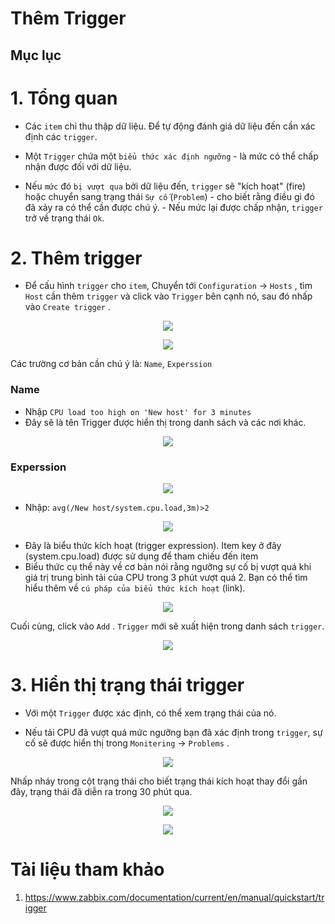 <h1> Thêm Trigger</h1>

<h2> Mục lục</h2>


# 1. Tổng quan
- Các `item` chỉ thu thập dữ liệu. Để tự động đánh giá dữ liệu đến cần xác định các `trigger`. 
- Một `Trigger` chứa một `biểu thức xác định ngưỡng` - là mức có thể chấp nhận được đối với dữ liệu.

- Nếu `mức` đó `bị vượt qua` bởi dữ liệu đến, `trigger` sẽ "kích hoạt" (fire) hoặc chuyển sang trạng thái `Sự cố` (`Problem`) - cho biết rằng điều gì đó đã xảy ra có thể cần được chú ý. - Nếu mức lại được chấp nhận, `trigger` trở về trạng thái `Ok`.

# 2. Thêm trigger
- Để cấu hình `trigger` cho `item`, Chuyển tới `Configuration` → `Hosts` , tìm `Host` cần thêm `trigger` và click vào `Trigger` bên cạnh nó, sau đó nhấp vào `Create trigger` .

<p align="center">
<img src=https://i.imgur.com/NvJ8SdC.png>
</p>

<p align="center">
<img src=https://i.imgur.com/6cihLIo.png>
</p>

Các trường cơ bản cần chú ý là: `Name`, `Experssion`

<h3>Name</h3>

- Nhập `CPU load too high on 'New host' for 3 minutes`
- Đây sẽ là tên Trigger được hiển thị trong danh sách và các nơi khác.

<p align="center">
<img src=https://i.imgur.com/vUUuezV.png>
</p>

<h3>Experssion</h3>

<p align="center">
<img src=https://i.imgur.com/mPdmjHd.png>
</p>

- Nhập: `avg(/New host/system.cpu.load,3m)>2`

<p align="center">
<img src=https://i.imgur.com/hR5hXWt.png>
</p>

- Đây là biểu thức kích hoạt (trigger expression). Item key ở đây (system.cpu.load) được sử dụng để tham chiếu đến item
- Biểu thức cụ thể này về cơ bản nói rằng ngưỡng sự cố bị vượt quá khi giá trị trung bình tải của CPU trong 3 phút vượt quá 2. Bạn có thể tìm hiểu thêm về `cú pháp của biểu thức kích hoạt` (link).

<p align="center">
<img src=https://i.imgur.com/vmErIcY.png>
</p>

Cuối cùng, click vào `Add` . `Trigger` mới sẽ xuất hiện trong danh sách `trigger`.

<p align="center">
<img src=https://i.imgur.com/VR7TJUr.png>
</p>

# 3. Hiển thị trạng thái trigger
- Với một `Trigger` được xác định, có thể xem trạng thái của nó.

- Nếu tải CPU đã vượt quá mức ngưỡng bạn đã xác định trong `trigger`, sự cố sẽ được hiển thị trong `Monitering` → `Problems` .

<p align="center">
<img src=https://i.imgur.com/3FislEP.png>
</p>

Nhấp nháy trong cột trạng thái cho biết trạng thái kích hoạt thay đổi gần đây, trạng thái đã diễn ra trong 30 phút qua.

<p align="center">
<img src=https://i.imgur.com/XS4MCLc.png>
</p>

<p align="center">
<img src=https://i.imgur.com/0V7y8vP.png>
</p>

# Tài liệu tham khảo

1. https://www.zabbix.com/documentation/current/en/manual/quickstart/trigger